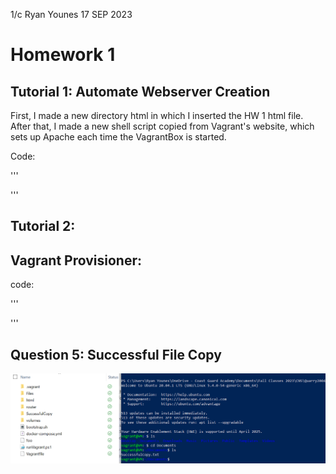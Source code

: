 1/c Ryan Younes
17 SEP 2023

# Homework 1

## Tutorial 1: Automate Webserver Creation

First, I made a new directory html in which I inserted the HW 1 html file. After that, I made a new shell script copied from Vagrant's website, which sets up Apache each time the VagrantBox is started.

Code:

'''

'''

## Tutorial 2:

## Vagrant Provisioner:

 code:

'''

'''

## Question 5: Successful File Copy


![Screenshot of successful file copy to .](Q5.png)